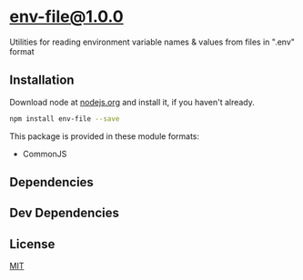 # env-file@1.0.0

Utilities for reading environment variable names & values from files in ".env" format

## Installation

Download node at [nodejs.org](http://nodejs.org) and install it, if you haven't already.

```sh
npm install env-file --save
```

This package is provided in these module formats:

- CommonJS

## Dependencies

## Dev Dependencies

## License

[MIT](LICENSE.md)
